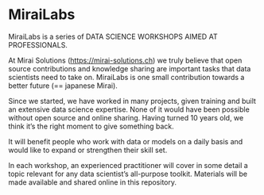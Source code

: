 # MiraiLabs

MiraiLabs is a series of DATA SCIENCE WORKSHOPS AIMED AT PROFESSIONALS.

At Mirai Solutions (https://mirai-solutions.ch) we truly believe that open source contributions and knowledge sharing are important tasks that data scientists need to take on. MiraiLabs is one small contribution towards a better future (== japanese Mirai).

Since we started, we have worked in many projects, given training and built an extensive data science expertise. None of it would have been possible without open source and online sharing. Having turned 10 years old, we think it’s the right moment to give something back.

It will benefit people who work with data or models on a daily basis and would like to expand or strengthen their skill set.

In each workshop, an experienced practitioner will cover in some detail a topic relevant for any data scientist’s all-purpose toolkit. Materials will be made available and shared online in this repository.
